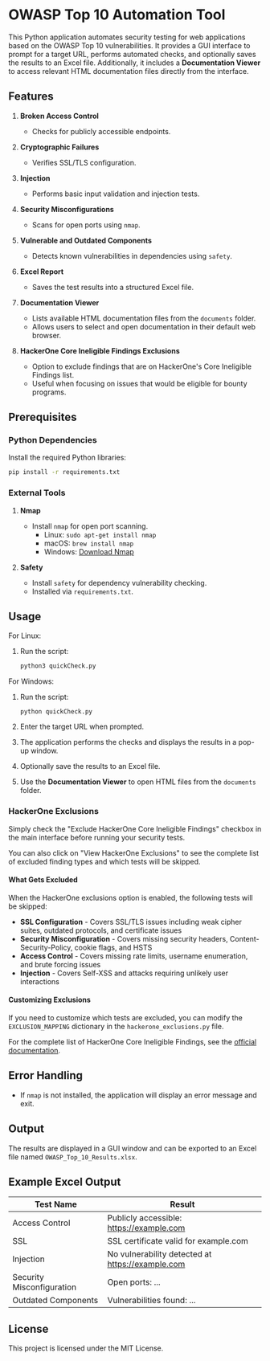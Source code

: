 # OWASP Top 10 Automation Tool

This Python application automates security testing for web applications based on the OWASP Top 10 vulnerabilities. It provides a GUI interface to prompt for a target URL, performs automated checks, and optionally saves the results to an Excel file. Additionally, it includes a **Documentation Viewer** to access relevant HTML documentation files directly from the interface.

## Features

1. **Broken Access Control**
   - Checks for publicly accessible endpoints.

2. **Cryptographic Failures**
   - Verifies SSL/TLS configuration.

3. **Injection**
   - Performs basic input validation and injection tests.

4. **Security Misconfigurations**
   - Scans for open ports using `nmap`.

5. **Vulnerable and Outdated Components**
   - Detects known vulnerabilities in dependencies using `safety`.

6. **Excel Report**
   - Saves the test results into a structured Excel file.

7. **Documentation Viewer**
   - Lists available HTML documentation files from the `documents` folder.
   - Allows users to select and open documentation in their default web browser.

8. **HackerOne Core Ineligible Findings Exclusions**
   - Option to exclude findings that are on HackerOne's Core Ineligible Findings list.
   - Useful when focusing on issues that would be eligible for bounty programs.

## Prerequisites

### Python Dependencies
Install the required Python libraries:

```bash
pip install -r requirements.txt
```

### External Tools
1. **Nmap**
   - Install `nmap` for open port scanning.
     - Linux: `sudo apt-get install nmap`
     - macOS: `brew install nmap`
     - Windows: [Download Nmap](https://nmap.org/download.html)

2. **Safety**
   - Install `safety` for dependency vulnerability checking.
   - Installed via `requirements.txt`.

## Usage

For Linux:
1. Run the script:
   ```bash
   python3 quickCheck.py
   ```
For Windows:
1. Run the script:
   ```
   python quickCheck.py
   ```

2. Enter the target URL when prompted.

3. The application performs the checks and displays the results in a pop-up window.

4. Optionally save the results to an Excel file.

5. Use the **Documentation Viewer** to open HTML files from the `documents` folder.

### HackerOne Exclusions

Simply check the "Exclude HackerOne Core Ineligible Findings" checkbox in the main interface before running your security tests.

You can also click on "View HackerOne Exclusions" to see the complete list of excluded finding types and which tests will be skipped.

#### What Gets Excluded

When the HackerOne exclusions option is enabled, the following tests will be skipped:

- **SSL Configuration** - Covers SSL/TLS issues including weak cipher suites, outdated protocols, and certificate issues
- **Security Misconfiguration** - Covers missing security headers, Content-Security-Policy, cookie flags, and HSTS
- **Access Control** - Covers missing rate limits, username enumeration, and brute forcing issues
- **Injection** - Covers Self-XSS and attacks requiring unlikely user interactions

#### Customizing Exclusions

If you need to customize which tests are excluded, you can modify the `EXCLUSION_MAPPING` dictionary in the `hackerone_exclusions.py` file.

For the complete list of HackerOne Core Ineligible Findings, see the [official documentation](https://docs.hackerone.com/en/articles/8494488-core-ineligible-findings).

## Error Handling
- If `nmap` is not installed, the application will display an error message and exit.

## Output
The results are displayed in a GUI window and can be exported to an Excel file named `OWASP_Top_10_Results.xlsx`.

## Example Excel Output
| Test Name                      | Result                                                                 |
|--------------------------------|------------------------------------------------------------------------|
| Access Control                 | Publicly accessible: https://example.com                              |
| SSL                            | SSL certificate valid for example.com                                 |
| Injection                      | No vulnerability detected at https://example.com                     |
| Security Misconfiguration      | Open ports: ...                                                       |
| Outdated Components            | Vulnerabilities found: ...                                            |

## License
This project is licensed under the MIT License.